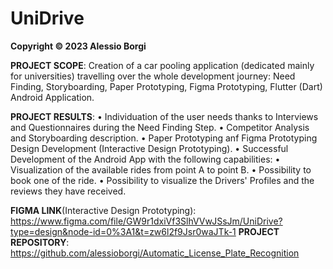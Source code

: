 # UniDrive 

**Copyright © 2023 Alessio Borgi**

**PROJECT SCOPE**: Creation of a car pooling application (dedicated mainly for universities) travelling over the whole development journey: Need Finding, Storyboarding, Paper Prototyping, Figma Prototyping, Flutter (Dart) Android Application.

**PROJECT RESULTS**:
• Individuation of the user needs thanks to Interviews and Questionnaires during the Need Finding Step.
• Competitor Analysis and Storyboarding description.
• Paper Prototyping anf Figma Prototyping Design Development (Interactive Design Prototyping).
• Successful Development of the Android App with the following capabilities:
  • Visualization of the available rides from point A to point B. 
  • Possibility to book one of the ride. 
  • Possibility to visualize the Drivers' Profiles and the reviews they have received. 

**FIGMA LINK**(Interactive Design Prototyping): https://www.figma.com/file/GW9r1dxiVf3SlhVVwJSsJm/UniDrive?type=design&node-id=0%3A1&t=zw6l2f9Jsr0waJTk-1
**PROJECT REPOSITORY**: https://github.com/alessioborgi/Automatic_License_Plate_Recognition
